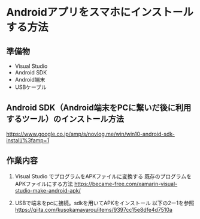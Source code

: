# Androidアプリをスマホにインストールする方法
## 準備物
* Visual Studio
* Android SDK
* Android端末
* USBケーブル

## Android SDK（Android端末をPCに繋いだ後に利用するツール）のインストール方法

https://www.google.co.jp/amp/s/novlog.me/win/win10-android-sdk-install/%3famp=1

## 作業内容
1. Visual Studio でプログラムをAPKファイルに変換する
既存のプログラムをAPKファイルにする方法
https://became-free.com/xamarin-visual-studio-make-android-apk/

2. USBで端末をpcに接続。sdkを用いてAPKをインストール
以下の2ー1を参照
https://qiita.com/kusokamayarou/items/9397cc15e8dfe4d7510a